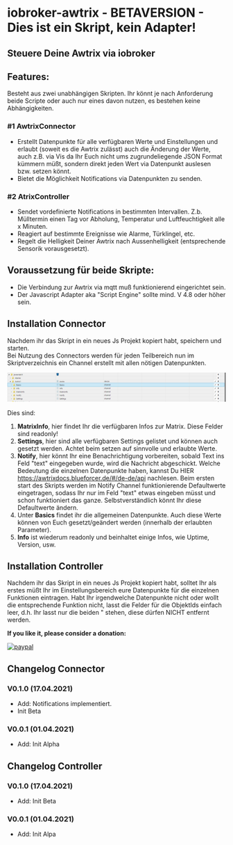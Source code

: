 # iobroker-awtrix - BETAVERSION -  Dies ist ein Skript, kein Adapter!
## Steuere Deine Awtrix via iobroker


## Features:
Besteht aus zwei unabhängigen Skripten. Ihr könnt je nach Anforderung beide Scripte oder auch nur eines davon nutzen, es bestehen keine Abhängigkeiten.

### #1 **AwtrixConnector**
* Erstellt Datenpunkte für alle verfügbaren Werte und Einstellungen und erlaubt (soweit es die Awtrix zulässt) auch die Änderung der Werte, auch z.B. via Vis da Ihr Euch nicht ums zugrundeliegende JSON Format kümmern müßt, sondern direkt jeden Wert via Datenpunkt auslesen bzw. setzen könnt.
* Bietet die Möglichkeit Notifications via Datenpunkten zu senden.

### #2 **AtrixController**
* Sendet vordefinierte Notifications in bestimmten Intervallen. Z.b. Mülltermin einen Tag vor Abholung, Temperatur und Luftfeuchtigkeit alle x Minuten.
* Reagiert auf bestimmte Ereignisse wie Alarme, Türklingel, etc.
* Regelt die Helligkeit Deiner Awtrix nach Aussenhelligkeit (entsprechende Sensorik vorausgesetzt).

## Voraussetzung für beide Skripte:
* Die Verbindung zur Awtrix via mqtt muß funktionierend eingerichtet sein.  
* Der Javascript Adapter aka "Script Engine" sollte mind. V 4.8 oder höher sein.

## Installation Connector
Nachdem ihr das Skript in ein neues Js Projekt kopiert habt, speichern und starten.  
Bei Nutzung des Connectors werden für jeden Teilbereich nun im Skriptverzeichnis ein Channel erstellt mit allen nötigen Datenpunkten. 

![tut2.png](/admin/tut2.png)   

Dies sind: 
1. **MatrixInfo**, hier findet Ihr die verfügbaren Infos zur Matrix. Diese Felder sind readonly!
2. **Settings**, hier sind alle verfügbaren Settings gelistet und können auch gesetzt werden. Achtet beim setzen auf sinnvolle und erlaubte Werte.
3. **Notify**, hier könnt Ihr eine Benachrichtigung vorbereiten, sobald Text ins Feld "text" eingegeben wurde, wird die Nachricht abgeschickt. Welche Bedeutung die einzelnen Datenpunkte haben, kannst Du HIER https://awtrixdocs.blueforcer.de/#/de-de/api nachlesen. Beim ersten start des Skripts werden im Notify Channel funktionierende Defaultwerte eingetragen, sodass Ihr nur im Feld "text" etwas eingeben müsst und schon funktioniert das ganze. Selbstverständlich könnt Ihr diese Defaultwerte ändern.
4. Unter **Basics** findet ihr die allgemeinen Datenpunkte. Auch diese Werte können von Euch gesetzt/geändert werden (innerhalb der erlaubten Parameter).
5. **Info** ist wiederum readonly und beinhaltet einige Infos, wie Uptime, Version, usw.

## Installation Controller
Nachdem ihr das Skript in ein neues Js Projekt kopiert habt, solltet Ihr als erstes 
müßt Ihr im Einstellungsbereich eure Datenpunkte für die einzelnen Funktionen eintragen. Habt Ihr irgendwelche  Datenpunkte nicht oder wollt die entsprechende Funktion nicht, lasst die Felder für die ObjektIds einfach leer, d.h. Ihr lasst nur die beiden " stehen, diese dürfen NICHT entfernt werden.

**If you like it, please consider a donation:**
                                                                          
[![paypal](https://www.paypalobjects.com/en_US/DK/i/btn/btn_donateCC_LG.gif)](https://www.paypal.com/cgi-bin/webscr?cmd=_s-xclick&hosted_button_id=GGF786JBJNYRN&source=url) 

## Changelog Connector
### V0.1.0 (17.04.2021)
* Add: Notifications implementiert.
* Init Beta
### V0.0.1 (01.04.2021)
* Add: Init Alpha



## Changelog Controller
### V0.1.0 (17.04.2021)
* Add: Init Beta
### V0.0.1 (01.04.2021)
* Add: Init Alpa
